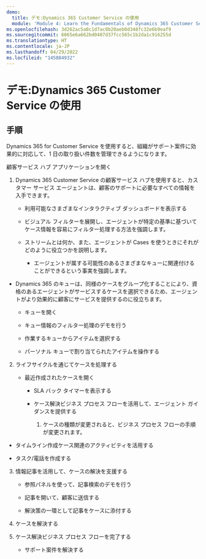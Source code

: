 ```yaml
---
demo:
  title: デモ:Dynamics 365 Customer Service の使用
  module: 'Module 4: Learn the Fundamentals of Dynamics 365 Customer Service'
ms.openlocfilehash: 3d262ac5a0c1d7ac0b20aeb0d348fc32e6b9eaf9
ms.sourcegitcommit: 6065e6a662bd0407d37fcc565c1b2da1c916255d
ms.translationtype: HT
ms.contentlocale: ja-JP
ms.lasthandoff: 04/29/2022
ms.locfileid: "145884932"
---
```

# <a name="demo-working-with-dynamics-365-customer-service"></a>デモ:Dynamics 365 Customer Service の使用

## <a name="instructions"></a>手順

Dynamics 365 for Customer Service を使用すると、組織がサポート案件に効果的に対応して、1 日の取り扱い件数を管理できるようになります。 

顧客サービス ハブ アプリケーションを開く

1. Dynamics 365 Customer Service の顧客サービス ハブを使用すると、カスタマー サービス エージェントは、顧客のサポートに必要なすべての情報を入手できます。 

    - 利用可能なさまざまなインタラクティブ ダッシュボードを表示する

    - ビジュアル フィルターを展開し、エージェントが特定の基準に基づいてケース情報を容易にフィルター処理する方法を強調します。 

    - ストリームとは何か、また、エージェントが Cases を使うときにそれがどのように役立つかを説明します。 

        - エージェントが属する可能性のあるさまざまなキューに関連付けることができるという事実を強調します。 

- Dynamics 365 のキューは、同様のケースをグループ化することにより、資格のあるエージェントがサービスするケースを選択できるため、エージェントがより効果的に顧客にサービスを提供するのに役立ちます。 

    - キューを開く

    - キュー情報のフィルター処理のデモを行う

    - 作業するキューからアイテムを選択する

    - パーソナル キューで割り当てられたアイテムを操作する

2. ライフサイクルを通じてケースを処理する

    - 最近作成されたケースを開く 

        - SLA バック タイマーを表示する

        - ケース解決ビジネス プロセス フローを活用して、エージェント ガイダンスを提供する

            1. ケースの種類が変更されると、ビジネス プロセス フローの手順が変更されます。 

- タイムライン作成ケース関連のアクティビティを活用する

- タスク/電話を作成する

3. 情報記事を活用して、ケースの解決を支援する

    - 参照パネルを使って、記事検索のデモを行う

    - 記事を開いて、顧客に送信する

    - 解決策の一環として記事をケースに添付する

4. ケースを解決する

5. ケース解決ビジネス プロセス フローを完了する

    - サポート案件を解決する
